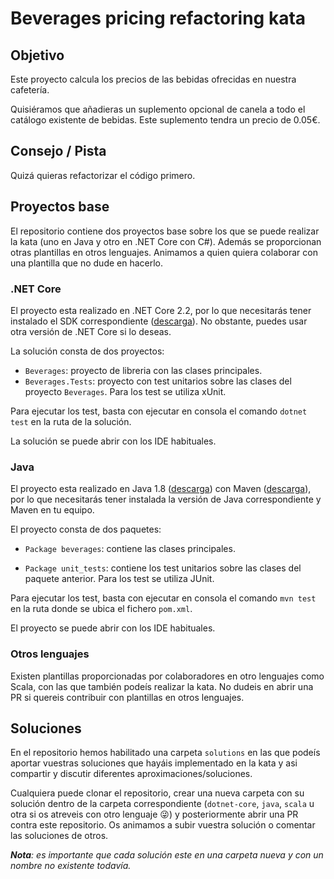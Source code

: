 # Beverages pricing refactoring kata

## Objetivo
Este proyecto calcula los precios de las bebidas ofrecidas en nuestra cafetería.

Quisiéramos que añadieras un suplemento opcional de canela a todo el catálogo existente de bebidas.
Este suplemento tendra un precio de 0.05€. 


## Consejo / Pista
Quizá quieras refactorizar el código primero.

## Proyectos base

El repositorio contiene dos proyectos base sobre los que se puede realizar la kata (uno en Java y otro en .NET Core con C#).
Además se proporcionan otras plantillas en otros lenguajes. Animamos a quien quiera colaborar con una plantilla que no dude en hacerlo.

### .NET Core

El proyecto esta realizado en .NET Core 2.2, por lo que necesitarás tener instalado el SDK correspondiente ([descarga](https://dotnet.microsoft.com/download)). No obstante, puedes usar otra versión de .NET Core si lo deseas.

La solución consta de dos proyectos:
 - `Beverages`: proyecto de libreria con las clases principales.
 - `Beverages.Tests`: proyecto con test unitarios sobre las clases del proyecto `Beverages`. Para los test se utiliza xUnit.


Para ejecutar los test, basta con ejecutar en consola el comando `dotnet test` en la ruta de la solución.

La solución se puede abrir con los IDE habituales.


### Java

El proyecto esta realizado en Java 1.8 ([descarga](https://www.oracle.com/technetwork/java/javase/downloads/jdk8-downloads-2133151.html)) con Maven ([descarga](https://maven.apache.org/download.cgi)), por lo que necesitarás tener instalada la versión de Java correspondiente y Maven en tu equipo.

El proyecto consta de dos paquetes:
- `Package beverages`: contiene las clases principales.

- `Package unit_tests`: contiene los test unitarios sobre las clases del paquete anterior. Para los test se utiliza JUnit.

Para ejecutar los test, basta con ejecutar en consola el comando `mvn test` en la ruta donde se ubica el fichero `pom.xml`.

El proyecto se puede abrir con los IDE habituales.


### Otros lenguajes

Existen plantillas proporcionadas por colaboradores en otro lenguajes como Scala, con las que también podeís realizar la kata.
No dudeis en abrir una PR si quereis contribuir con plantillas en otros lenguajes.

## Soluciones

En el repositorio hemos habilitado una carpeta `solutions` en las que podeís aportar vuestras soluciones que hayáis implementado en la kata y asi compartir y discutir diferentes aproximaciones/soluciones.

Cualquiera puede clonar el repositorio, crear una nueva carpeta con su solución dentro de la carpeta correspondiente (`dotnet-core`, `java`, `scala` u otra si os atreveis con otro lenguaje 😜) y posteriormente abrir una PR contra este repositorio. Os animamos a subir vuestra solución o comentar las soluciones de otros.

***Nota**: es importante que cada solución este en una carpeta nueva y con un nombre no existente todavía.*
